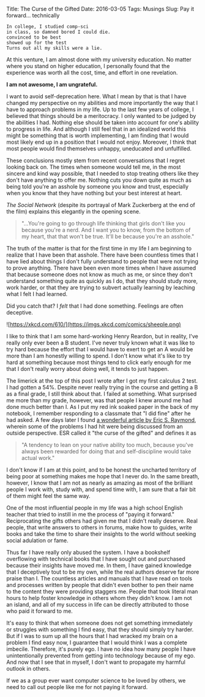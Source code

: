 Title: The Curse of the Gifted
Date: 2016-03-05
Tags: Musings
Slug: Pay it forward... technically

    In college, I studied comp-sci
    in class, so damned bored I could die.
    convinced to be best
    showed up for the test
    Turns out all my skills were a lie.

At this venture, I am almost done with my university education. No matter where you stand on higher education, I personally found that the experience was worth all the cost, time, and effort in one revelation.

**I am not awesome, I am ungrateful.**

I want to avoid self-deprecation here. What I mean by that is that I have changed my perspective on my abilities and more importantly the way that I have to approach problems in my life. Up to the last few years of college, I believed that things should be a meritocracy. I only wanted to be judged by the abilities I had. Nothing else should be taken into account for one's ability to progress in life. And although I still feel that in an idealized world this might be something that is worth implementing, I am finding that I would most likely end up in a position that I would not enjoy. Moreover, I think that most people would find themselves unhappy, uneducated and unfulfilled.

These conclusions mostly stem from recent conversations that I regret looking back on. The times when someone would tell me, in the most sincere and kind way possible, that I needed to stop treating others like they don't have anything to offer me. Nothing cuts you down quite as much as being told you're an asshole by someone you know and trust, especially when you know that they have nothing but your best interest at heart.

*The Social Network* (despite its portrayal of Mark Zuckerberg at the end of the film) explains this elegantly in the opening scene.

> "...You're going to go through life thinking that girls don't like you because you're a nerd. And I want you to know, from the bottom of my heart, that that won't be true. It'll be because you're an asshole."

The truth of the matter is that for the first time in my life I am beginning to realize that I have been that asshole. There have been countless times that I have lied about things I don't fully understand to people that were not trying to prove anything. There have been even more times when I have assumed that because someone does not know as much as me, or since they don't understand something quite as quickly as I do, that they should study more, work harder, or that they are trying to subvert actually learning by leaching what I felt I had learned.

Did you catch that? I *felt* that I had done something. Feelings are often deceptive.

![https://xkcd.com/610/](https://imgs.xkcd.com/comics/sheeple.png)

I like to think that I am some hard-working Henry Reardon, but in reality, I've really only ever been a B student. I've never truly known what it was like to try hard because the effort that I would have to exert to get an A would be more than I am honestly willing to spend. I don't know what it's like to try hard at something because most things tend to click early enough for me that I don't really worry about doing well, it tends to just happen.

The limerick at the top of this post I wrote after I got my first calculus 2 test. I had gotten a 54%. Despite never really trying in the course and getting a B as a final grade, I still think about that. I failed at something. What surprised me more than my grade, however, was that people I knew around me had done much better than I. As I put my red ink soaked paper in the back of my notebook, I remember responding to a classmate that \"I did fine\" after he had asked. A few days later I found [a wonderful article by Eric S. Raymond](https://www.vanadac.com/~dajhorn/novelties/ESR%20-%20Curse%20Of%20The%20Gifted.html), wherein some of the problems I had hit were being discussed from an outside perspective. ESR called it \"the curse of the gifted\" and defines it as

> "A tendency to lean on your native ability too much, because you've always been rewarded for doing that and self-discipline would take actual work."

I don't know if I am at this point, and to be honest the uncharted territory of being poor at something makes me hope that I never do. In the same breath, however, I know that I am not as nearly as amazing as most of the brilliant people I work with, study with, and spend time with, I am sure that a fair bit of them might feel the same way.

One of the most influential people in my life was a high school English teacher that tried to instill in me the process of \"paying it forward.\" Reciprocating the gifts others had given me that I didn't really deserve. Real people, that write answers to others in forums, make how to guides, write books and take the time to share their insights to the world without seeking social adulation or fame. 

Thus far I have really only abused the system. I have a bookshelf overflowing with technical books that I have sought out and purchased because their insights have moved me. In them, I have gained knowledge that I deceptively tout to be my own, while the real authors deserve far more praise than I. The countless articles and manuals that I have read on tools and processes written by people that didn't even bother to pen their name to the content they were providing staggers me. People that took literal man hours to help foster knowledge in others whom they didn't know. I am not an island, and all of my success in life can be directly attributed to those who paid it forward to me.

It's easy to think that when someone does not get something immediately or struggles with something I find easy, that they should simply try harder. But if I was to sum up all the hours that I had wracked my brain on a problem I find easy now, I guarantee that I would think I was a complete imbecile. Therefore, it's purely ego. I have no idea how many people I have unintentionally prevented from getting into technology because of my ego. And now that I see that in myself, I don't want to propagate my harmful outlook in others.

If we as a group ever want computer science to be loved by others, we need to call out people like me for not paying it forward.
